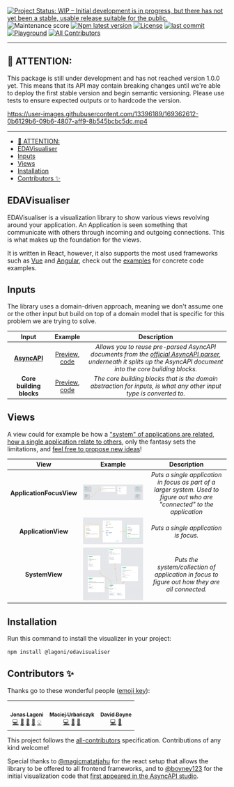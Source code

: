 [![Project Status: WIP – Initial development is in progress, but there has not yet been a stable, usable release suitable for the public.](https://www.repostatus.org/badges/latest/wip.svg)](https://www.repostatus.org/#wip)
![Maintenance score](https://img.shields.io/npms-io/maintenance-score/@asyncapi/modelina)
[![Npm latest version](https://img.shields.io/npm/v/@lagoni/edavisualiser)](https://www.npmjs.com/package/@lagoni/edavisualiser)
[![License](https://img.shields.io/github/license/jonaslagoni/EDAVisualiser)](https://github.com/asyncapi/modelina/blob/master/LICENSE)
[![last commit](https://img.shields.io/github/last-commit/jonaslagoni/EDAVisualiser)](https://github.com/asyncapi/modelina/commits/master)
[![Playground](https://img.shields.io/website?label=playground&url=https%3A%2F%2Fjonaslagoni.github.io%2FEDAVisualiser)](https://jonaslagoni.github.io/EDAVisualiser) <!-- ALL-CONTRIBUTORS-BADGE:START - Do not remove or modify this section -->
[![All Contributors](https://img.shields.io/badge/all_contributors-3-orange.svg?style=flat-square)](#contributors-)
<!-- ALL-CONTRIBUTORS-BADGE:END -->

---

## :loudspeaker: ATTENTION:

This package is still under development and has not reached version 1.0.0 yet. This means that its API may contain breaking changes until we're able to deploy the first stable version and begin semantic versioning. Please use tests to ensure expected outputs or to hardcode the version.

https://user-images.githubusercontent.com/13396189/169362612-0b6129b6-09b6-4807-aff9-8b545bcbc5dc.mp4

---

<!-- toc is generated with GitHub Actions do not remove toc markers -->

<!-- toc -->

- [:loudspeaker: ATTENTION:](#loudspeaker-attention)
- [EDAVisualiser](#edavisualiser)
- [Inputs](#inputs)
- [Views](#views)
- [Installation](#installation)
- [Contributors ✨](#contributors-)

<!-- tocstop -->

## EDAVisualiser
EDAVisualiser is a visualization library to show various views revolving around your application. An Application is seen something that communicate with others through incoming and outgoing connections. This is what makes up the foundation for the views.  

It is written in React, however, it also supports the most used frameworks such as [Vue](./examples/vue/) and [Angular](./examples/angular/), check out the [examples](./examples/) for concrete code examples.

## Inputs
The library uses a domain-driven approach, meaning we don't assume one or the other input but build on top of a domain model that is specific for this problem we are trying to solve.

| Input | Example | Description|
|:---:|:---:|:---:|
| [**AsyncAPI**](asyncapi.com/) | <a href="https://jonaslagoni.github.io/EDAVisualiser/asyncapi">Preview</a>, <a href="https://github.com/jonaslagoni/EDAVisualiser/blob/main/examples/simple-react/src/SimpleAsyncapi.tsx">code</a> | *Allows you to reuse pre-parsed AsyncAPI documents from the [official AsyncAPI parser](github.com/asyncapi/parser-js), underneath it splits up the AsyncAPI document into the core building blocks.* |
| **Core building blocks** | <a href="https://jonaslagoni.github.io/EDAVisualiser/asyncapi">Preview</a>, <a href="https://github.com/jonaslagoni/EDAVisualiser/blob/main/examples/simple-react/src/SimpleApp.tsx">code</a> | *The core building blocks that is the domain abstraction for inputs, is what any other input type is converted to.* |


## Views

A view could for example be how a ["system" of applications are related](https://jonaslagoni.github.io/EDAVisualiser/social-media), [how a single application relate to others](https://jonaslagoni.github.io/EDAVisualiser/social-media/application/notification_service), only the fantasy sets the limitations, and [feel free to propose new ideas](https://github.com/jonaslagoni/EDAVisualiser/issues/new)!

| View | Example | Description|
|:---:|:---:|:---:|
| **ApplicationFocusView** | <a href="https://jonaslagoni.github.io/EDAVisualiser/social-media/application/notification_service"><img src="./docs/img/applicationFocusView.png" /></a> | *Puts a single application in focus as part of a larger system. Used to figure out who are "connected" to the application* |
| **ApplicationView** | <a href="https://jonaslagoni.github.io/EDAVisualiser/"><img src="./docs/img/applicationView.png" /></a> | *Puts a single application is focus.* |
| **SystemView** | <a href="https://jonaslagoni.github.io/EDAVisualiser/social-media"><img src="./docs/img/systemView.png" /></a> | *Puts the system/collection of application in focus to figure out how they are all connected.* |

## Installation

Run this command to install the visualizer in your project:

```bash
npm install @lagoni/edavisualiser
```

## Contributors ✨
Thanks go to these wonderful people ([emoji key](https://allcontributors.org/docs/en/emoji-key)):

<!-- ALL-CONTRIBUTORS-LIST:START - Do not remove or modify this section -->
<!-- prettier-ignore-start -->
<!-- markdownlint-disable -->
<table>
  <tr>
    <td align="center"><a href="https://github.com/jonaslagoni"><img src="https://avatars.githubusercontent.com/u/13396189?v=4?s=100" width="100px;" alt=""/><br /><sub><b>Jonas Lagoni</b></sub></a><br /><a href="https://github.com/jonaslagoni/EDAVisualiser/commits?author=jonaslagoni" title="Code">💻</a> <a href="#ideas-jonaslagoni" title="Ideas, Planning, & Feedback">🤔</a> <a href="#maintenance-jonaslagoni" title="Maintenance">🚧</a> <a href="https://github.com/jonaslagoni/EDAVisualiser/commits?author=jonaslagoni" title="Documentation">📖</a> <a href="#example-jonaslagoni" title="Examples">💡</a></td>
    <td align="center"><a href="https://github.com/magicmatatjahu"><img src="https://avatars.githubusercontent.com/u/20404945?v=4?s=100" width="100px;" alt=""/><br /><sub><b>Maciej Urbańczyk</b></sub></a><br /><a href="https://github.com/jonaslagoni/EDAVisualiser/commits?author=magicmatatjahu" title="Code">💻</a> <a href="#ideas-magicmatatjahu" title="Ideas, Planning, & Feedback">🤔</a> <a href="#maintenance-magicmatatjahu" title="Maintenance">🚧</a></td>
    <td align="center"><a href="https://boyney.io/"><img src="https://avatars.githubusercontent.com/u/3268013?v=4?s=100" width="100px;" alt=""/><br /><sub><b>David Boyne</b></sub></a><br /><a href="https://github.com/jonaslagoni/EDAVisualiser/commits?author=boyney123" title="Code">💻</a> <a href="#ideas-boyney123" title="Ideas, Planning, & Feedback">🤔</a></td>
  </tr>
</table>

<!-- markdownlint-restore -->
<!-- prettier-ignore-end -->

<!-- ALL-CONTRIBUTORS-LIST:END -->

This project follows the [all-contributors](https://github.com/all-contributors/all-contributors) specification. Contributions of any kind welcome!

Special thanks to [@magicmatatjahu](https://github.com/magicmatatjahu) for the react setup that allows the library to be offered to all frontend frameworks, and to [@boyney123](https://github.com/boyney123) for the initial visualization code that [first appeared in the AsyncAPI studio](https://github.com/asyncapi/studio/issues/261).